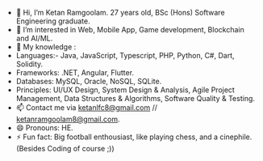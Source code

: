 - 👋 Hi, I’m Ketan Ramgoolam. 27 years old, BSc (Hons) Software Engineering graduate. 
- 👀 I’m interested in Web, Mobile App, Game development, Blockchain and AI/ML.
- 🌱 My knowledge :
- Languages:- Java, JavaScript, Typescript, PHP, Python, C#, Dart, Solidity.
- Frameworks: .NET, Angular, Flutter.
- Databases: MySQL, Oracle, NoSQL, SQLite.
- Principles: UI/UX Design, System Design & Analysis, Agile Project Management, Data Structures & Algorithms, Software Quality & Testing.
- 📫 Contact me via ketanlfc8@gmail.com // ketanramgoolam8@gmail.com.
- 😄 Pronouns: HE.
- ⚡ Fun fact: Big football enthousiast, like playing chess, and a cinephile. (Besides Coding of course ;))

<!---
KetanLfc/KetanLfc is a ✨ special ✨ repository because its `README.md` (this file) appears on your GitHub profile.
You can click the Preview link to take a look at your changes.
--->
